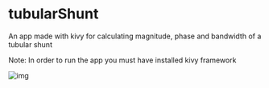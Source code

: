 # tubularShunt
An app made with kivy for calculating magnitude, phase and bandwidth of a tubular shunt

Note: In order to run the app you must have installed kivy framework

![img](https://github.com/user-attachments/assets/a83bc96c-27dc-43b0-9e86-1cd4be995bae)
